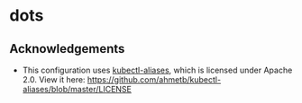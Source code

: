# dots

## Acknowledgements

* This configuration uses [kubectl-aliases](https://github.com/ahmetb/kubectl-aliases), which is licensed under Apache 2.0. View it here: https://github.com/ahmetb/kubectl-aliases/blob/master/LICENSE

